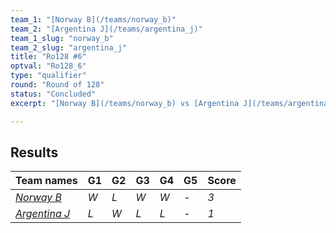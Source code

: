 ```yaml
---
team_1: "[Norway B](/teams/norway_b)"
team_2: "[Argentina J](/teams/argentina_j)"
team_1_slug: "norway_b"
team_2_slug: "argentina_j"
title: "Ro128 #6"
optval: "Ro128_6"
type: "qualifier"
round: "Round of 128"
status: "Concluded"
excerpt: "[Norway B](/teams/norway_b) vs [Argentina J](/teams/argentina_j)"

---
```

## Results

| Team names | G1 | G2 | G3 | G4 | G5 | Score |
| -- | -- | -- | -- | -- | -- | -- |
| *[Norway B](/teams/norway_b)* | *W* | *L* | *W* | *W* | *-* | *3* |
| *[Argentina J](/teams/argentina_j)* | *L* | *W* | *L* | *L* | *-* | *1* |

